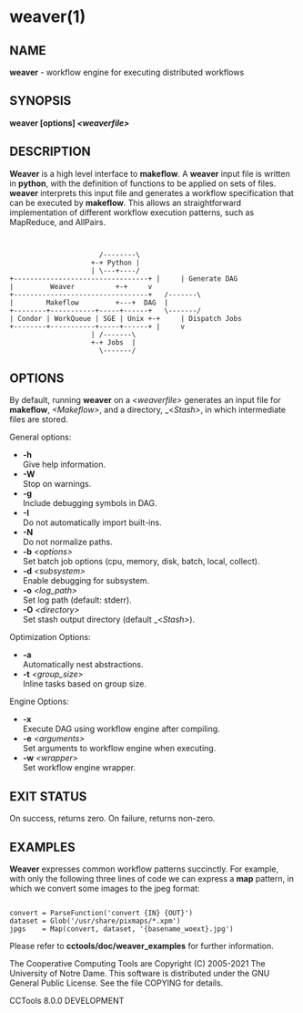 






















# weaver(1)

## NAME
**weaver** - workflow engine for executing distributed workflows

## SYNOPSIS
**weaver [options] _&lt;weaverfile&gt;_**

## DESCRIPTION

**Weaver** is a high level interface to **makeflow**. A
**weaver** input file is written in **python**, with the
definition of functions to be applied on sets of files. **weaver**
interprets this input file and generates a workflow specification that
can be executed by **makeflow**. This allows an straightforward
implementation of different workflow execution patterns, such as
MapReduce, and AllPairs.

```


				      /--------\
				    +-+ Python |
				    | \---+----/
+---------------------------------+ |     | Generate DAG
|	      Weaver		  +-+     v
+---------------------------------+   /-------\
|	     Makeflow		  +---+  DAG  |
+--------+-----------+-----+------+   \-------/
| Condor | WorkQueue | SGE | Unix +-+     | Dispatch Jobs
+--------+-----------+-----+------+ |     v
				    | /-------\
				    +-+ Jobs  |
				      \-------/

```

## OPTIONS

By default, running **weaver** on a _&lt;weaverfile&gt;_ generates an
input file for **makeflow**, _&lt;Makeflow&gt;_, and a directory,
_&lt;_Stash&gt;_, in which intermediate files are stored.

General options:

- **-h**<br />Give help information.
- **-W**<br />Stop on warnings.
- **-g**<br />Include debugging symbols in DAG.
- **-I**<br />Do not automatically import built-ins.
- **-N**<br />Do not normalize paths.
- **-b** _&lt;options&gt;_<br />Set batch job options (cpu, memory, disk, batch, local, collect).
- **-d** _&lt;subsystem&gt;_<br />Enable debugging for subsystem.
- **-o** _&lt;log_path&gt;_<br />Set log path (default: stderr).
- **-O** _&lt;directory&gt;_<br />Set stash output directory (default _&lt;_Stash&gt;_).


Optimization Options:


- **-a**<br />Automatically nest abstractions.
- **-t** _&lt;group_size&gt;_<br />Inline tasks based on group size.

Engine Options:


- **-x**<br />Execute DAG using workflow engine after compiling.
- **-e** _&lt;arguments&gt;_<br />Set arguments to workflow engine when executing.
- **-w** _&lt;wrapper&gt;_<br />Set workflow engine wrapper.


## EXIT STATUS

On success, returns zero.  On failure, returns non-zero.

## EXAMPLES

**Weaver** expresses common workflow patterns succinctly. For
example, with only the following three lines of code we can express a
**map** pattern, in which we convert some images to the jpeg format:

```

convert = ParseFunction('convert {IN} {OUT}')
dataset = Glob('/usr/share/pixmaps/*.xpm')
jpgs    = Map(convert, dataset, '{basename_woext}.jpg')

```

Please refer to **cctools/doc/weaver_examples** for further information.

The Cooperative Computing Tools are Copyright (C) 2005-2021 The University of Notre Dame.  This software is distributed under the GNU General Public License.  See the file COPYING for details.

CCTools 8.0.0 DEVELOPMENT
